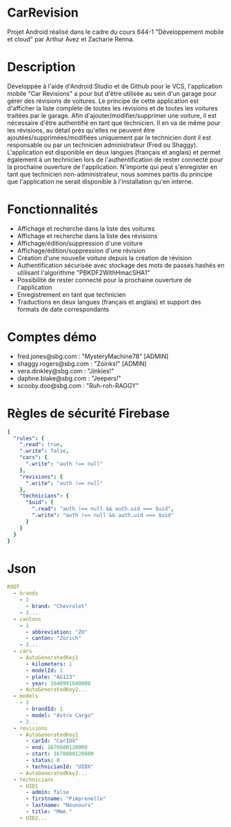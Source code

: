# CarRevision
Projet Android réalisé dans le cadre du cours 644-1 "Développement mobile et cloud" par Arthur Avez et Zacharie Renna.

<h1>Description</h1>
Développée à l'aide d'Android Studio et de Github pour le VCS, l'application mobile "Car Revisions" a pour but d'être utilisée au sein d'un garage pour gérer des révisions de voitures.
Le principe de cette application est d'afficher la liste complète de toutes les révisions et de toutes les voitures traitées par le garage.
Afin d'ajouter/modifier/supprimer une voiture, il est nécessaire d'être authentifié en tant que technicien.
Il en va de même pour les révisions, au détail près qu'elles ne peuvent être ajoutées/supprimées/modifiées uniquement par le technicien dont il est responsable ou par un technicien administrateur (Fred ou Shaggy).
L'application est disponible en deux langues (français et anglais) et permet également à un technicien lors de l'authentification de rester connecté pour la prochaine ouverture de l'application.
N'importe qui peut s'enregister en tant que technicien non-administrateur, nous sommes partis du principe que l'application ne serait disponible à l'installation qu'en interne.


<h1>Fonctionnalités</h1>
<ul>
<li>Affichage et recherche dans la liste des voitures</li>
<li>Affichage et recherche dans la liste des révisions</li>
<li>Affichage/édition/suppression d'une voiture</li>
<li>Affichage/édition/suppression d'une révision</li>
<li>Création d'une nouvelle voiture depuis la création de révision</li>
<li>Authentification sécurisée avec stockage des mots de passes hashés en utilisant l'algorithme "PBKDF2WithHmacSHA1"</li>
<li>Possibilité de rester connecté pour la prochaine ouverture de l'application</li>
<li>Enregistrement en tant que technicien</li>
<li>Traductions en deux langues (français et anglais) et support des formats de date correspondants</li>
</ul>

<h1>Comptes démo</h1>
<ul>
<li>fred.jones@sbg.com : "MysteryMachine78" [ADMIN]</li>
<li>shaggy.rogers@sbg.com : "Zoinks!" [ADMIN]</li>
<li>vera.dinkley@sbg.com : "Jinkies!"</li>
<li>daphne.blake@sbg.com : "Jeepers!"</li>
<li>scooby.doo@sbg.com : "Ruh-roh-RAGGY"</li>
</ul>

<h1>Règles de sécurité Firebase</h1>

```yaml
{
  "rules": {
    ".read": true,
    ".write": false,
    "cars": {
      ".write": "auth !== null"
    },
    "revisions": {
      ".write": "auth !== null"
    },
    "technicians": {
      "$uid": {
        ".read": "auth !== null && auth.uid === $uid",
        ".write": "auth !== null && auth.uid === $uid"
      }
    }
  }
}
```

<h1>Json</h1>

```yaml
ROOT
  - brands
    - 1
      - brand: "Chevrolet"
    - 2...
  - cantons
    - 1
      - abbreviation: "ZH"
      - canton: "Zürich"
    - 2...
  - cars
    - AutoGeneratedKey1
      - kilometers: 1
      - modelId: 1
      - plate: "AG123"
      - year: 1640991600000
    - AutoGeneratedKey2...
  - models
    - 1
      - brandId: 1
      - model: "Astro Cargo"
    - 2...
  - revisions
    - AutoGeneratedKey1
      - carId: "CarIDX"
      - end: 1670880120000
      - start: 1670880120000
      - status: 0
      - technicianId: "UIDX"
    - AutoGeneratedKey2...
  - technicians
    - UID1
      - admin: false
      - firstname: "Pimprenelle"
      - lastname: "Nounours"
      - title: "Mme."
    - UID2...
```
